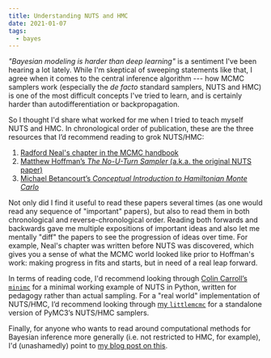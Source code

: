 ```yaml
---
title: Understanding NUTS and HMC
date: 2021-01-07
tags:
  - bayes
---
```


*"Bayesian modeling is harder than deep learning"* is a sentiment I've been
hearing a lot lately.  While I'm skeptical of sweeping statements like that, I
agree when it comes to the central inference algorithm --- how MCMC samplers
work (especially the *de facto* standard samplers, NUTS and HMC) is one of the
most difficult concepts I've tried to learn, and is certainly harder than
autodifferentiation or backpropagation.

So I thought I'd share what worked for me when I tried to teach myself NUTS and
HMC. In chronological order of publication, these are the three resources that
I’d recommend reading to grok NUTS/HMC:

1. [Radford Neal's chapter in the MCMC
   handbook](http://www.mcmchandbook.net/HandbookChapter5.pdf)
2. [Matthew Hoffman’s *The No-U-Turn Sampler* (a.k.a. the original NUTS
   paper)](https://arxiv.org/abs/1111.4246)
3. [Michael Betancourt’s *Conceptual Introduction to Hamiltonian Monte
   Carlo*](https://arxiv.org/abs/1701.02434)

Not only did I find it useful to read these papers several times (as one would
read any sequence of "important" papers), but also to read them in both
chronological and reverse-chronological order. Reading both forwards and
backwards gave me multiple expositions of important ideas and also let me
mentally "diff" the papers to see the progression of ideas over time. For
example, Neal's chapter was written before NUTS was discovered, which gives you
a sense of what the MCMC world looked like prior to Hoffman's work: making
progress in fits and starts, but in need of a real leap forward.

In terms of reading code, I'd recommend looking through [Colin Carroll’s
`minimc`](https://github.com/ColCarroll/minimc) for a minimal working example
of NUTS in Python, written for pedagogy rather than actual sampling. For a
"real world" implementation of NUTS/HMC, I’d recommend looking through [my
`littlemcmc`](https://github.com/eigenfoo/littlemcmc) for a standalone version
of PyMC3’s NUTS/HMC samplers.

Finally, for anyone who wants to read around computational methods for Bayesian
inference more generally (i.e. not restricted to HMC, for example), I'd
(unashamedly) point to [my blog post on
this](https://www.georgeho.org/bayesian-inference-reading/).
